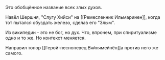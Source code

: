 Это обобщённое название всех злых духов.

Навёл Шершня, "Слугу Хийси" на [[Ремесленник Ильмаринен]], когда тот пытался обуздать железо, сделав его "Злым".

Из википедии - это не бог, но дух. Что, впрочем, при спиритуализме одно и то же. Но контекст меняется.

Направил топор [[Герой-песнопевец Вяйнямейнён]]а против него же самого.